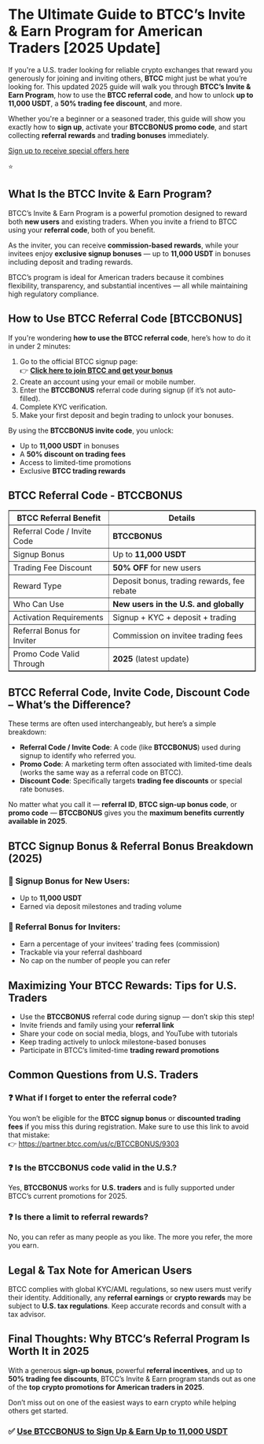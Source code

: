 
<h1>The Ultimate Guide to BTCC’s Invite & Earn Program for American Traders [2025 Update]</h1>
<p>If you're a U.S. trader looking for reliable crypto exchanges that reward you generously for joining and inviting others, <strong>BTCC</strong> might just be what you’re looking for. This updated 2025 guide will walk you through <strong>BTCC’s Invite & Earn Program</strong>, how to use the <strong>BTCC referral code</strong>, and how to unlock <strong>up to 11,000 USDT</strong>, a <strong>50% trading fee discount</strong>, and more.</p>
<p>Whether you're a beginner or a seasoned trader, this guide will show you exactly how to <strong>sign up</strong>, activate your <strong>BTCCBONUS promo code</strong>, and start collecting <strong>referral rewards</strong> and <strong>trading bonuses</strong> immediately.</p>
<p><a href="https://partner.btcc.com/us/c/BTCCBONUS/9303" target="_blank">Sign up to receive special offers here</a></p

<img src="https://images.mirror-media.xyz/publication-images/Poz8BlB9BgSoA-3eFI7xG.png?height=500&amp;width=1000" decoding="async" data-nimg="fill" class="css-xah9so" style="position: absolute; inset: 0px; box-sizing: border-box; padding: 0px; border: none; margin: auto; display: block; width: 0px; height: 0px; min-width: 100%; max-width: 100%; min-height: 100%; max-height: 100%;">⭐
<h2>What Is the BTCC Invite & Earn Program?</h2>
<p>BTCC’s Invite & Earn Program is a powerful promotion designed to reward both <strong>new users</strong> and existing traders. When you invite a friend to BTCC using your <strong>referral code</strong>, both of you benefit.</p>
<p>As the inviter, you can receive <strong>commission-based rewards</strong>, while your invitees enjoy <strong>exclusive signup bonuses</strong> — up to <strong>11,000 USDT</strong> in bonuses including deposit and trading rewards.</p>
<p>BTCC’s program is ideal for American traders because it combines flexibility, transparency, and substantial incentives — all while maintaining high regulatory compliance.</p>
<h2>How to Use BTCC Referral Code [BTCCBONUS]</h2>
<p>If you're wondering <strong>how to use the BTCC referral code</strong>, here’s how to do it in under 2 minutes:</p>
<ol>
<li>Go to the official BTCC signup page:<br>👉 <a href="https://partner.btcc.com/us/c/BTCCBONUS/9303" target="_blank" rel="noopener noreferrer"><strong>Click here to join BTCC and get your bonus</strong></a></li>
<li>Create an account using your email or mobile number.</li>
<li>Enter the <strong>BTCCBONUS</strong> referral code during signup (if it’s not auto-filled).</li>
<li>Complete KYC verification.</li>
<li>Make your first deposit and begin trading to unlock your bonuses.</li>
</ol>
<p>By using the <strong>BTCCBONUS invite code</strong>, you unlock:</p>
<ul>
<li>Up to <strong>11,000 USDT</strong> in bonuses</li>
<li>A <strong>50% discount on trading fees</strong></li>
<li>Access to limited-time promotions</li>
<li>Exclusive <strong>BTCC trading rewards</strong></li>
</ul>
<h2>BTCC Referral Code - BTCCBONUS</h2>
<table border="1" cellpadding="8" cellspacing="0">
<thead>
<tr>
<th><strong>BTCC Referral Benefit</strong></th>
<th><strong>Details</strong></th>
</tr>
</thead>
<tbody>
<tr><td>Referral Code / Invite Code</td><td><strong>BTCCBONUS</strong></td></tr>
<tr><td>Signup Bonus</td><td>Up to <strong>11,000 USDT</strong></td></tr>
<tr><td>Trading Fee Discount</td><td><strong>50% OFF</strong> for new users</td></tr>
<tr><td>Reward Type</td><td>Deposit bonus, trading rewards, fee rebate</td></tr>
<tr><td>Who Can Use</td><td><strong>New users in the U.S. and globally</strong></td></tr>
<tr><td>Activation Requirements</td><td>Signup + KYC + deposit + trading</td></tr>
<tr><td>Referral Bonus for Inviter</td><td>Commission on invitee trading fees</td></tr>
<tr><td>Promo Code Valid Through</td><td><strong>2025</strong> (latest update)</td></tr>
</tbody>
</table>
<h2>BTCC Referral Code, Invite Code, Discount Code – What’s the Difference?</h2>
<p>These terms are often used interchangeably, but here’s a simple breakdown:</p>
<ul>
<li><strong>Referral Code / Invite Code</strong>: A code (like <strong>BTCCBONUS</strong>) used during signup to identify who referred you.</li>
<li><strong>Promo Code</strong>: A marketing term often associated with limited-time deals (works the same way as a referral code on BTCC).</li>
<li><strong>Discount Code</strong>: Specifically targets <strong>trading fee discounts</strong> or special rate bonuses.</li>
</ul>
<p>No matter what you call it — <strong>referral ID</strong>, <strong>BTCC sign-up bonus code</strong>, or <strong>promo code</strong> — <strong>BTCCBONUS</strong> gives you the <strong>maximum benefits currently available in 2025</strong>.</p>
<h2>BTCC Signup Bonus & Referral Bonus Breakdown (2025)</h2>
<h3>🔹 Signup Bonus for New Users:</h3>
<ul>
<li>Up to <strong>11,000 USDT</strong></li>
<li>Earned via deposit milestones and trading volume</li>
</ul>
<h3>🔹 Referral Bonus for Inviters:</h3>
<ul>
<li>Earn a percentage of your invitees’ trading fees (commission)</li>
<li>Trackable via your referral dashboard</li>
<li>No cap on the number of people you can refer</li>
</ul>
<h2>Maximizing Your BTCC Rewards: Tips for U.S. Traders</h2>
<ul>
<li>Use the <strong>BTCCBONUS</strong> referral code during signup — don’t skip this step!</li>
<li>Invite friends and family using your <strong>referral link</strong></li>
<li>Share your code on social media, blogs, and YouTube with tutorials</li>
<li>Keep trading actively to unlock milestone-based bonuses</li>
<li>Participate in BTCC’s limited-time <strong>trading reward promotions</strong></li>
</ul>
<h2>Common Questions from U.S. Traders</h2>
<h3>❓ What if I forget to enter the referral code?</h3>
<p>You won’t be eligible for the <strong>BTCC signup bonus</strong> or <strong>discounted trading fees</strong> if you miss this during registration. Make sure to use this link to avoid that mistake:<br>👉 <a href="https://partner.btcc.com/us/c/BTCCBONUS/9303" target="_blank" rel="noopener noreferrer">https://partner.btcc.com/us/c/BTCCBONUS/9303</a></p>
<h3>❓ Is the BTCCBONUS code valid in the U.S.?</h3>
<p>Yes, <strong>BTCCBONUS</strong> works for <strong>U.S. traders</strong> and is fully supported under BTCC’s current promotions for 2025.</p>
<h3>❓ Is there a limit to referral rewards?</h3>
<p>No, you can refer as many people as you like. The more you refer, the more you earn.</p>
<h2>Legal & Tax Note for American Users</h2>
<p>BTCC complies with global KYC/AML regulations, so new users must verify their identity. Additionally, any <strong>referral earnings</strong> or <strong>crypto rewards</strong> may be subject to <strong>U.S. tax regulations</strong>. Keep accurate records and consult with a tax advisor.</p>
<h2>Final Thoughts: Why BTCC’s Referral Program Is Worth It in 2025</h2>
<p>With a generous <strong>sign-up bonus</strong>, powerful <strong>referral incentives</strong>, and up to <strong>50% trading fee discounts</strong>, BTCC’s Invite & Earn program stands out as one of the <strong>top crypto promotions for American traders in 2025</strong>.</p>
<p>Don’t miss out on one of the easiest ways to earn crypto while helping others get started.</p>
<h3>✅ <a href="https://partner.btcc.com/us/c/BTCCBONUS/9303" target="_blank" rel="noopener noreferrer">Use BTCCBONUS to Sign Up & Earn Up to 11,000 USDT</a></h3>
</body>
</html>
